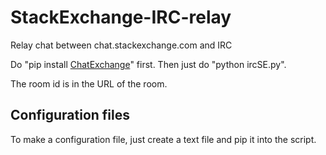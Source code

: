 # StackExchange-IRC-relay
Relay chat between chat.stackexchange.com and IRC

Do "pip install [ChatExchange](https://pypi.python.org/pypi/ChatExchange/0.0.2)" first. Then just do "python ircSE.py".

The room id is in the URL of the room.

## Configuration files

To make a configuration file, just create a text file and pip it into the script.
